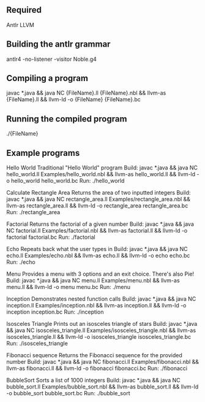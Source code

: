 Required
---------------------
Antlr
LLVM

Building the antlr grammar
----------------------
antlr4 -no-listener -visitor Noble.g4

Compiling a program
----------------------
javac *.java && java NC {FileName}.ll {FileName}.nbl && llvm-as {FileName}.ll && llvm-ld -o {FileName} {FileName}.bc

Running the compiled program
----------------------
./{FileName}


Example programs
----------------------
Hello World
	Traditional "Hello World" program
Build:	javac *.java && java NC hello_world.ll Examples/hello_world.nbl && llvm-as hello_world.ll && llvm-ld -o hello_world hello_world.bc
Run:	./hello_world

Calculate Rectangle Area
	Returns the area of two inputted integers
Build:	javac *.java && java NC rectangle_area.ll Examples/rectangle_area.nbl && llvm-as rectangle_area.ll && llvm-ld -o rectangle_area rectangle_area.bc
Run:	./rectangle_area

Factorial
	Returns the factorial of a given number
Build:	javac *.java && java NC factorial.ll Examples/factorial.nbl && llvm-as factorial.ll && llvm-ld -o factorial factorial.bc
Run:	./factorial

Echo
	Repeats back what the user types in
Build:	javac *.java && java NC echo.ll Examples/echo.nbl && llvm-as echo.ll && llvm-ld -o echo echo.bc
Run:	./echo

Menu
	Provides a menu with 3 options and an exit choice. There's also Pie!
Build:	javac *.java && java NC menu.ll Examples/menu.nbl && llvm-as menu.ll && llvm-ld -o menu menu.bc
Run:	./menu

Inception
	Demonstrates nested function calls
Build:	javac *.java && java NC inception.ll Examples/inception.nbl && llvm-as inception.ll && llvm-ld -o inception inception.bc
Run:	./inception

Isosceles Triangle
	Prints out an isosceles triangle of stars
Build:	javac *.java && java NC isosceles_triangle.ll Examples/isosceles_triangle.nbl && llvm-as isosceles_triangle.ll && llvm-ld -o isosceles_triangle isosceles_triangle.bc
Run:	./isosceles_triangle

Fibonacci sequence
	Returns the Fibonacci sequence for the provided number
Build:	javac *.java && java NC fibonacci.ll Examples/fibonacci.nbl && llvm-as fibonacci.ll && llvm-ld -o fibonacci fibonacci.bc
Run:	./fibonacci

BubbleSort
	Sorts a list of 1000 integers
Build:	javac *.java && java NC bubble_sort.ll Examples/bubble_sort.nbl && llvm-as bubble_sort.ll && llvm-ld -o bubble_sort bubble_sort.bc
Run:	./bubble_sort


